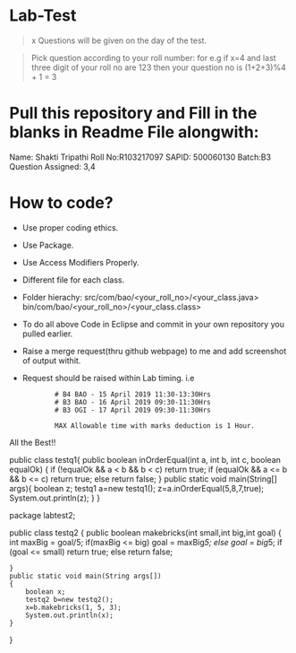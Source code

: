 # Lab-Test

> x Questions will be given on the day of the test.

> Pick question according to your roll number: 
  for e.g if x=4 and last three digit of your roll no are 123 then your question no is (1+2+3)%4 + 1 = 3
  
# Pull this repository and Fill in the blanks in Readme File alongwith:

Name: Shakti Tripathi
Roll No:R103217097
SAPID: 500060130
Batch:B3
Question Assigned: 3,4


# How to code?

* Use proper coding ethics.
* Use Package.
* Use Access Modifiers Properly.
* Different file for each class.
* Folder hierachy: 
                  src/com/bao/<your_roll_no>/<your_class.java>
                  bin/com/bao/<your_roll_no>/<your_class.class>
                  
* To do all above Code in Eclipse and commit in your own repository you pulled earlier.
* Raise a merge request(thru github webpage) to me and add screenshot of output withit.
* Request should be raised within Lab timing. i.e 

              # B4 BAO - 15 April 2019 11:30-13:30Hrs
              # B3 BAO - 16 April 2019 09:30-11:30Hrs
              # B3 OGI - 17 April 2019 09:30-11:30Hrs
              
              MAX Allowable time with marks deduction is 1 Hour.
              
All the Best!!

public class testq1{
public boolean inOrderEqual(int a, int b, int c, boolean equalOk)
{
if (!equalOk && a < b && b < c)
return true;
if (equalOk && a <= b && b <= c)
return true;
else
return false;
}
public static void main(String[] args){
boolean z;
testq1 a=new testq1();
z=a.inOrderEqual(5,8,7,true);
System.out.println(z);
}
}


package labtest2;

public class testq2 {
	public boolean makebricks(int small,int big,int goal)
	{
		int maxBig = goal/5;
		if(maxBig <= big)
			goal = maxBig*5;
		else
			goal = big*5;
		if (goal <= small)
			return true;
		else
			return false;
		
	}
	public static void main(String args[])
	{
		boolean x;
		testq2 b=new testq2();
		x=b.makebricks(1, 5, 3);
		System.out.println(x);
	}

}





